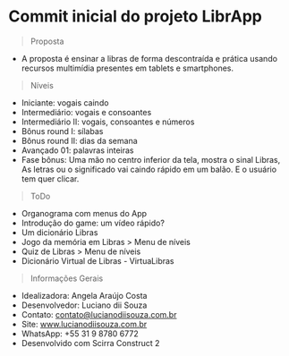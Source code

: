 # Commit inicial do projeto LibrApp

> Proposta
* A proposta é ensinar a libras de forma descontraída e prática usando recursos multimídia presentes em tablets e smartphones.


> Níveis
* Iniciante: vogais caindo
* Intermediário: vogais e consoantes
* Intermediário II: vogais, consoantes e números
* Bônus round I: sílabas
* Bônus round II: dias da semana
* Avançado 01: palavras inteiras
* Fase bônus:
Uma mão no centro inferior da tela, mostra o sinal Libras,
As letras ou o significado vai caindo rápido em um balão.
E o usuário tem quer clicar.

> ToDo
* Organograma com menus do App
* Introdução do game: um vídeo rápido?
* Um dicionário Libras
* Jogo da memória em Libras > Menu de níveis
* Quiz de Libras > Menu de níveis
* Dicionário Virtual de Libras - VirtuaLibras

> Informações Gerais
* Idealizadora: Angela Araújo Costa
* Desenvolvedor: Luciano dii Souza
* Contato: contato@lucianodiisouza.com.br
* Site: www.lucianodiisouza.com.br
* WhatsApp: +55 31 9 8780 6772
* Desenvolvido com Scirra Construct 2